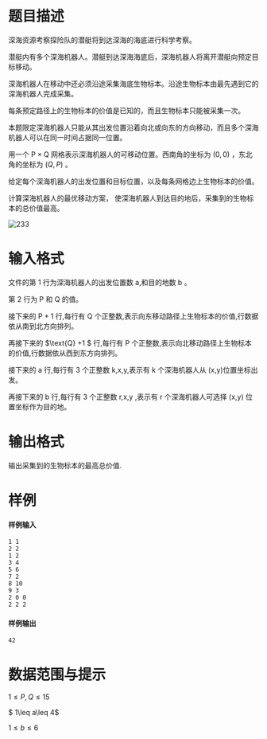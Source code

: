 
# 题目描述

深海资源考察探险队的潜艇将到达深海的海底进行科学考察。

潜艇内有多个深海机器人。潜艇到达深海海底后，深海机器人将离开潜艇向预定目标移动。

深海机器人在移动中还必须沿途采集海底生物标本。沿途生物标本由最先遇到它的深海机器人完成采集。

每条预定路径上的生物标本的价值是已知的，而且生物标本只能被采集一次。

本题限定深海机器人只能从其出发位置沿着向北或向东的方向移动，而且多个深海机器人可以在同一时间占据同一位置。

用一个 $\text{P} \times \text{Q}$ 网格表示深海机器人的可移动位置。西南角的坐标为 $(0,0)$ ，东北角的坐标为 $(Q,P)$ 。

给定每个深海机器人的出发位置和目标位置，以及每条网格边上生物标本的价值。

计算深海机器人的最优移动方案， 使深海机器人到达目的地后，采集到的生物标本的总价值最高。

![233](/source/guoj/1049/img/aHR0cHM6Ly93d3cub2ouc3d1c3QuZWR1LmNuL3VwbG9hZC9pbWFnZS9wcm9ibGVtLzE3NTUucG5n.png)

# 输入格式

文件的第 $1$ 行为深海机器人的出发位置数 a,和目的地数 $\text{b}$ 。

第 $2$ 行为 $\text{P}$ 和 $\text{Q}$ 的值。

接下来的 $\text{P} +1$ 行,每行有 $\text{Q}$ 个正整数,表示向东移动路径上生物标本的价值,行数据依从南到北方向排列。

再接下来的 $\text{Q} +1 $ 行,每行有 $\text{P}$ 个正整数,表示向北移动路径上生物标本的价值,行数据依从西到东方向排列。

接下来的 $\text{a}$ 行,每行有 $3$ 个正整数 $\text{k,x,y}$,表示有 $\text{k}$ 个深海机器人从 $(\text{x,y})$位置坐标出发。

再接下来的 $\text{b}$ 行,每行有 $3$ 个正整数 $\text{r,x,y}$ ,表示有 $\text{r}$ 个深海机器人可选择 $(\text{x,y})$ 位置坐标作为目的地。

# 输出格式

输出采集到的生物标本的最高总价值.

# 样例

#### 样例输入
```plain
1 1
2 2
1 2
3 4
5 6
7 2
8 10
9 3
2 0 0
2 2 2
```
#### 样例输出
```plain
42
```

# 数据范围与提示

$1\leq P,Q\leq15$

$ 1\leq a\leq 4$

$1\leq b\leq 6$

